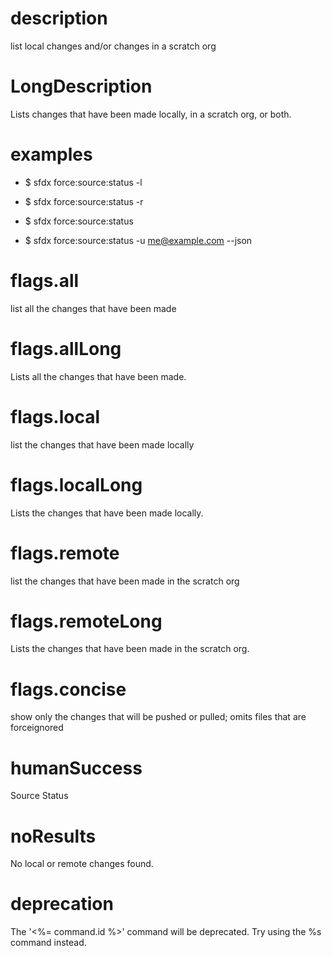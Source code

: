 # description

list local changes and/or changes in a scratch org

# LongDescription

Lists changes that have been made locally, in a scratch org, or both.

# examples

- $ sfdx force:source:status -l

- $ sfdx force:source:status -r

- $ sfdx force:source:status

- $ sfdx force:source:status -u me@example.com --json

# flags.all

list all the changes that have been made

# flags.allLong

Lists all the changes that have been made.

# flags.local

list the changes that have been made locally

# flags.localLong

Lists the changes that have been made locally.

# flags.remote

list the changes that have been made in the scratch org

# flags.remoteLong

Lists the changes that have been made in the scratch org.

# flags.concise

show only the changes that will be pushed or pulled; omits files that are forceignored

# humanSuccess

Source Status

# noResults

No local or remote changes found.

# deprecation

The '<%= command.id %>' command will be deprecated. Try using the %s command instead.
